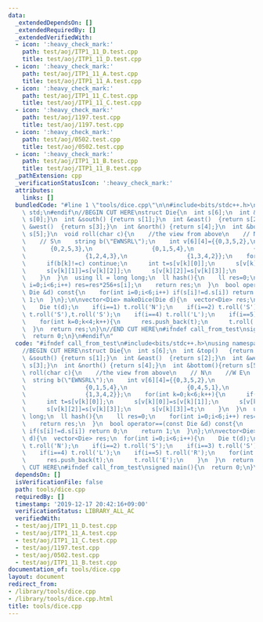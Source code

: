 ```yaml
---
data:
  _extendedDependsOn: []
  _extendedRequiredBy: []
  _extendedVerifiedWith:
  - icon: ':heavy_check_mark:'
    path: test/aoj/ITP1_11_D.test.cpp
    title: test/aoj/ITP1_11_D.test.cpp
  - icon: ':heavy_check_mark:'
    path: test/aoj/ITP1_11_A.test.cpp
    title: test/aoj/ITP1_11_A.test.cpp
  - icon: ':heavy_check_mark:'
    path: test/aoj/ITP1_11_C.test.cpp
    title: test/aoj/ITP1_11_C.test.cpp
  - icon: ':heavy_check_mark:'
    path: test/aoj/1197.test.cpp
    title: test/aoj/1197.test.cpp
  - icon: ':heavy_check_mark:'
    path: test/aoj/0502.test.cpp
    title: test/aoj/0502.test.cpp
  - icon: ':heavy_check_mark:'
    path: test/aoj/ITP1_11_B.test.cpp
    title: test/aoj/ITP1_11_B.test.cpp
  _pathExtension: cpp
  _verificationStatusIcon: ':heavy_check_mark:'
  attributes:
    links: []
  bundledCode: "#line 1 \"tools/dice.cpp\"\n\n#include<bits/stdc++.h>\nusing namespace\
    \ std;\n#endif\n//BEGIN CUT HERE\nstruct Die{\n  int s[6];\n  int &top()   {return\
    \ s[0];}\n  int &south() {return s[1];}\n  int &east()  {return s[2];}\n  int\
    \ &west()  {return s[3];}\n  int &north() {return s[4];}\n  int &bottom(){return\
    \ s[5];}\n  void roll(char c){\n    //the view from above\n    // N\n    //W E\n\
    \    // S\n    string b(\"EWNSRL\");\n    int v[6][4]={{0,3,5,2},\n          \
    \       {0,2,5,3},\n                 {0,1,5,4},\n                 {0,4,5,1},\n\
    \                 {1,2,4,3},\n                 {1,3,4,2}};\n    for(int k=0;k<6;k++){\n\
    \      if(b[k]!=c) continue;\n      int t=s[v[k][0]];\n      s[v[k][0]]=s[v[k][1]];\n\
    \      s[v[k][1]]=s[v[k][2]];\n      s[v[k][2]]=s[v[k][3]];\n      s[v[k][3]]=t;\n\
    \    }\n  }\n  using ll = long long;\n  ll hash(){\n    ll res=0;\n    for(int\
    \ i=0;i<6;i++) res=res*256+s[i];\n    return res;\n  }\n  bool operator==(const\
    \ Die &d) const{\n    for(int i=0;i<6;i++) if(s[i]!=d.s[i]) return 0;\n    return\
    \ 1;\n  }\n};\n\nvector<Die> makeDice(Die d){\n  vector<Die> res;\n  for(int i=0;i<6;i++){\n\
    \    Die t(d);\n    if(i==1) t.roll('N');\n    if(i==2) t.roll('S');\n    if(i==3)\
    \ t.roll('S'),t.roll('S');\n    if(i==4) t.roll('L');\n    if(i==5) t.roll('R');\n\
    \    for(int k=0;k<4;k++){\n      res.push_back(t);\n      t.roll('E');\n    }\n\
    \  }\n  return res;\n}\n//END CUT HERE\n#ifndef call_from_test\nsigned main(){\n\
    \  return 0;\n}\n#endif\n"
  code: "#ifndef call_from_test\n#include<bits/stdc++.h>\nusing namespace std;\n#endif\n\
    //BEGIN CUT HERE\nstruct Die{\n  int s[6];\n  int &top()   {return s[0];}\n  int\
    \ &south() {return s[1];}\n  int &east()  {return s[2];}\n  int &west()  {return\
    \ s[3];}\n  int &north() {return s[4];}\n  int &bottom(){return s[5];}\n  void\
    \ roll(char c){\n    //the view from above\n    // N\n    //W E\n    // S\n  \
    \  string b(\"EWNSRL\");\n    int v[6][4]={{0,3,5,2},\n                 {0,2,5,3},\n\
    \                 {0,1,5,4},\n                 {0,4,5,1},\n                 {1,2,4,3},\n\
    \                 {1,3,4,2}};\n    for(int k=0;k<6;k++){\n      if(b[k]!=c) continue;\n\
    \      int t=s[v[k][0]];\n      s[v[k][0]]=s[v[k][1]];\n      s[v[k][1]]=s[v[k][2]];\n\
    \      s[v[k][2]]=s[v[k][3]];\n      s[v[k][3]]=t;\n    }\n  }\n  using ll = long\
    \ long;\n  ll hash(){\n    ll res=0;\n    for(int i=0;i<6;i++) res=res*256+s[i];\n\
    \    return res;\n  }\n  bool operator==(const Die &d) const{\n    for(int i=0;i<6;i++)\
    \ if(s[i]!=d.s[i]) return 0;\n    return 1;\n  }\n};\n\nvector<Die> makeDice(Die\
    \ d){\n  vector<Die> res;\n  for(int i=0;i<6;i++){\n    Die t(d);\n    if(i==1)\
    \ t.roll('N');\n    if(i==2) t.roll('S');\n    if(i==3) t.roll('S'),t.roll('S');\n\
    \    if(i==4) t.roll('L');\n    if(i==5) t.roll('R');\n    for(int k=0;k<4;k++){\n\
    \      res.push_back(t);\n      t.roll('E');\n    }\n  }\n  return res;\n}\n//END\
    \ CUT HERE\n#ifndef call_from_test\nsigned main(){\n  return 0;\n}\n#endif\n"
  dependsOn: []
  isVerificationFile: false
  path: tools/dice.cpp
  requiredBy: []
  timestamp: '2019-12-17 20:42:16+09:00'
  verificationStatus: LIBRARY_ALL_AC
  verifiedWith:
  - test/aoj/ITP1_11_D.test.cpp
  - test/aoj/ITP1_11_A.test.cpp
  - test/aoj/ITP1_11_C.test.cpp
  - test/aoj/1197.test.cpp
  - test/aoj/0502.test.cpp
  - test/aoj/ITP1_11_B.test.cpp
documentation_of: tools/dice.cpp
layout: document
redirect_from:
- /library/tools/dice.cpp
- /library/tools/dice.cpp.html
title: tools/dice.cpp
---
```

